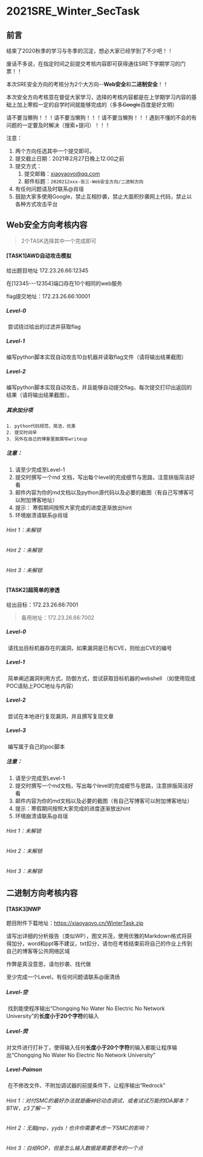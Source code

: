 # 2021SRE_Winter_SecTask

## 前言

结束了2020秋季的学习与冬季的沉淀，想必大家已经学到了不少吧！！

废话不多说，在指定时间之前提交考核内容即可获得通往SRE下学期学习的门票！！

本次SRE安全方向的考核分为2个大方向--**Web安全**和**二进制安全**！！

本次安全方向考核意在督促大家学习，选择的考核内容都是在上学期学习内容的基础上加上寒假一定的自学时间就能够完成的（多多~~Google~~百度是好文明）

请不要当懒狗！！！请不要当懒狗！！！请不要当懒狗！！！遇到不懂的不会的有问题的一定要及时解决（搜索+提问）！！！

注意：

1. 两个方向任选其中一个提交即可。
2. 提交截止日期：2021年2月27日晚上12:00之前
3. 提交方式：
   1. 提交邮箱：xiaoyaovo@qq.com
   3. 邮件标题：`2020212xxx-张三-Web安全方向/二进制方向`
4. 有任何问题请及时联系@肖瑶
5. 鼓励大家多使用Google，禁止互相抄袭，禁止大面积抄袭网上代码，禁止以各种方式攻击平台

## Web安全方向考核内容

>  2个TASK选择其中一个完成即可

#### [TASK1]AWD自动攻击模拟

给出题目地址 172.23.26.66:12345

在[12345---12354]端口存在10个相同的web服务

flag提交地址：172.23.26.66:10001

##### **Level-0**

​	尝试绕过给出的过滤并获取flag

##### **Level-1**

​	编写python脚本实现自动攻击10台机器并读取flag文件（请将输出结果截图）

##### **Level-2**

​	编写python脚本实现自动攻击，并且能够自动提交flag，每次提交打印出返回的结果（请将输出结果截图）。

##### **其余加分项**

 	1. python代码规范，简洁，优美
 	2. 提交时间早
 	3. 另外在自己的博客里面撰写writeup

##### **注意：**

1. 请至少完成至Level-1
2. 提交时撰写一个md 文档，写出每个level的完成细节与思路，注意排版简洁好看
3. 邮件内容为你的md文档以及python源代码以及必要的截图（有自己写博客可以附加博客地址）
4. 提示： 寒假期间按照大家完成的进度逐渐放出hint
6. 环境崩溃请联系@肖瑶

###### Hint 1：未解锁

###### Hint 2：未解锁

###### Hint 3：未解锁

#### [TASK2]超简单的渗透

给出目标：172.23.26.66:7001

> 备用地址：172.23.26.66:7002

##### **Level-0**

​	请找出目标机器存在的漏洞，如果漏洞是已有CVE，则给出CVE的编号

##### **Level-1**

​	简单阐述漏洞利用方式，防御方式，尝试获取目标机器的webshell （如使用现成POC请贴上POC地址与内容）

##### **Level-2**

​	尝试在本地进行复现漏洞，并且撰写复现文章

##### **Level-3**

​	编写属于自己的poc脚本

##### **注意：**

1. 请至少完成至Level-1
2. 提交时撰写一个md文档，写出每个level的完成细节与思路，注意排版简洁好看
3. 邮件内容为你的md文档以及必要的截图（有自己写博客可以附加博客地址）
4. 提示：寒假期间按照大家完成的进度逐渐放出hint
6. 环境崩溃请联系@肖瑶

###### Hint 1：未解锁

###### Hint 2：未解锁

###### Hint 3：未解锁

## 二进制方向考核内容

#### [TASK3]NWP

题目附件下载地址：https://xiaoyaovo.cn/WinterTask.zip

请写出详细的分析报告（类似WP），图文并茂，使用优雅的Markdown格式将获得加分，word和ppt等不建议，txt扣分，请勿在考核结束前将自己的作业上传到自己的博客等公共网络区域

作弊是真没意思，请勿抄袭、找代做

至少完成一个Level，有任何问题请联系@唐清炀

##### Level-空

​	找到能使程序输出“Chongqing No Water No Electric No Network University”的**长度小于20个字符**的输入

##### Level-荧

​	对文件进行打补丁，使得输入任何**长度小于20个字符**的输入都能让程序输出“Chongqing No Water No Electric No Network University”

##### Level-Paimon

​	在不修改文件、不附加调试器的前提条件下，让程序输出“Redrock”

###### Hint 1：对付SMC的最好办法就是~~面对它~~动态调试，或者试试万能的IDA脚本？BTW，z3了解一下

###### Hint 2：无脑jmp，yyds！也许你需要考虑一下SMC的影响？

###### Hint 3：白给ROP，但是怎么输入数据是需要思考的一个点

